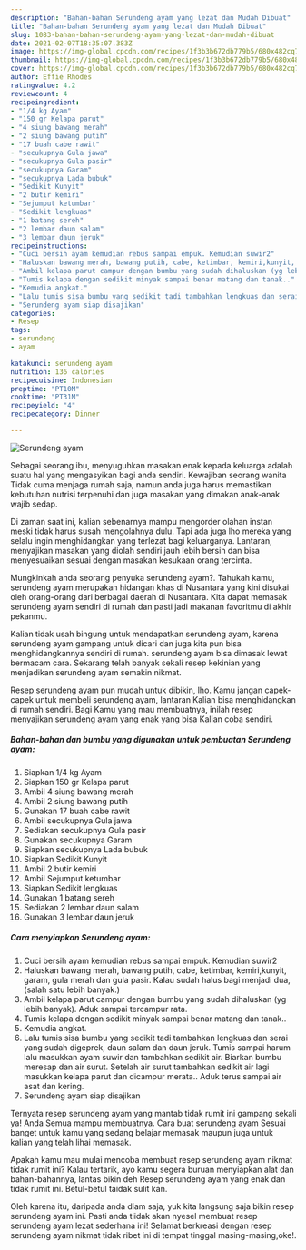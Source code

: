 ```yaml
---
description: "Bahan-bahan Serundeng ayam yang lezat dan Mudah Dibuat"
title: "Bahan-bahan Serundeng ayam yang lezat dan Mudah Dibuat"
slug: 1083-bahan-bahan-serundeng-ayam-yang-lezat-dan-mudah-dibuat
date: 2021-02-07T18:35:07.383Z
image: https://img-global.cpcdn.com/recipes/1f3b3b672db779b5/680x482cq70/serundeng-ayam-foto-resep-utama.jpg
thumbnail: https://img-global.cpcdn.com/recipes/1f3b3b672db779b5/680x482cq70/serundeng-ayam-foto-resep-utama.jpg
cover: https://img-global.cpcdn.com/recipes/1f3b3b672db779b5/680x482cq70/serundeng-ayam-foto-resep-utama.jpg
author: Effie Rhodes
ratingvalue: 4.2
reviewcount: 4
recipeingredient:
- "1/4 kg Ayam"
- "150 gr Kelapa parut"
- "4 siung bawang merah"
- "2 siung bawang putih"
- "17 buah cabe rawit"
- "secukupnya Gula jawa"
- "secukupnya Gula pasir"
- "secukupnya Garam"
- "secukupnya Lada bubuk"
- "Sedikit Kunyit"
- "2 butir kemiri"
- "Sejumput ketumbar"
- "Sedikit lengkuas"
- "1 batang sereh"
- "2 lembar daun salam"
- "3 lembar daun jeruk"
recipeinstructions:
- "Cuci bersih ayam kemudian rebus sampai empuk. Kemudian suwir2"
- "Haluskan bawang merah, bawang putih, cabe, ketimbar, kemiri,kunyit, garam, gula merah dan gula pasir. Kalau sudah halus bagi menjadi dua, (salah satu lebih banyak.)"
- "Ambil kelapa parut campur dengan bumbu yang sudah dihaluskan (yg lebih banyak). Aduk sampai tercampur rata."
- "Tumis kelapa dengan sedikit minyak sampai benar matang dan tanak.."
- "Kemudia angkat."
- "Lalu tumis sisa bumbu yang sedikit tadi tambahkan lengkuas dan serai yang sudah digeprek, daun salam dan daun jeruk. Tumis sampai harum lalu masukkan ayam suwir dan tambahkan sedikit air. Biarkan bumbu meresap dan air surut. Setelah air surut tambahkan sedikit air lagi masukkan kelapa parut dan dicampur merata.. Aduk terus sampai air asat dan kering."
- "Serundeng ayam siap disajikan"
categories:
- Resep
tags:
- serundeng
- ayam

katakunci: serundeng ayam 
nutrition: 136 calories
recipecuisine: Indonesian
preptime: "PT10M"
cooktime: "PT31M"
recipeyield: "4"
recipecategory: Dinner

---
```



![Serundeng ayam](https://img-global.cpcdn.com/recipes/1f3b3b672db779b5/680x482cq70/serundeng-ayam-foto-resep-utama.jpg)

Sebagai seorang ibu, menyuguhkan masakan enak kepada keluarga adalah suatu hal yang mengasyikan bagi anda sendiri. Kewajiban seorang  wanita Tidak cuma menjaga rumah saja, namun anda juga harus memastikan kebutuhan nutrisi terpenuhi dan juga masakan yang dimakan anak-anak wajib sedap.

Di zaman  saat ini, kalian sebenarnya mampu mengorder olahan instan meski tidak harus susah mengolahnya dulu. Tapi ada juga lho mereka yang selalu ingin menghidangkan yang terlezat bagi keluarganya. Lantaran, menyajikan masakan yang diolah sendiri jauh lebih bersih dan bisa menyesuaikan sesuai dengan masakan kesukaan orang tercinta. 



Mungkinkah anda seorang penyuka serundeng ayam?. Tahukah kamu, serundeng ayam merupakan hidangan khas di Nusantara yang kini disukai oleh orang-orang dari berbagai daerah di Nusantara. Kita dapat memasak serundeng ayam sendiri di rumah dan pasti jadi makanan favoritmu di akhir pekanmu.

Kalian tidak usah bingung untuk mendapatkan serundeng ayam, karena serundeng ayam gampang untuk dicari dan juga kita pun bisa menghidangkannya sendiri di rumah. serundeng ayam bisa dimasak lewat bermacam cara. Sekarang telah banyak sekali resep kekinian yang menjadikan serundeng ayam semakin nikmat.

Resep serundeng ayam pun mudah untuk dibikin, lho. Kamu jangan capek-capek untuk membeli serundeng ayam, lantaran Kalian bisa menghidangkan di rumah sendiri. Bagi Kamu yang mau membuatnya, inilah resep menyajikan serundeng ayam yang enak yang bisa Kalian coba sendiri.

<!--inarticleads1-->

##### Bahan-bahan dan bumbu yang digunakan untuk pembuatan Serundeng ayam:

1. Siapkan 1/4 kg Ayam
1. Siapkan 150 gr Kelapa parut
1. Ambil 4 siung bawang merah
1. Ambil 2 siung bawang putih
1. Gunakan 17 buah cabe rawit
1. Ambil secukupnya Gula jawa
1. Sediakan secukupnya Gula pasir
1. Gunakan secukupnya Garam
1. Siapkan secukupnya Lada bubuk
1. Siapkan Sedikit Kunyit
1. Ambil 2 butir kemiri
1. Ambil Sejumput ketumbar
1. Siapkan Sedikit lengkuas
1. Gunakan 1 batang sereh
1. Sediakan 2 lembar daun salam
1. Gunakan 3 lembar daun jeruk




<!--inarticleads2-->

##### Cara menyiapkan Serundeng ayam:

1. Cuci bersih ayam kemudian rebus sampai empuk. Kemudian suwir2
1. Haluskan bawang merah, bawang putih, cabe, ketimbar, kemiri,kunyit, garam, gula merah dan gula pasir. Kalau sudah halus bagi menjadi dua, (salah satu lebih banyak.)
1. Ambil kelapa parut campur dengan bumbu yang sudah dihaluskan (yg lebih banyak). Aduk sampai tercampur rata.
1. Tumis kelapa dengan sedikit minyak sampai benar matang dan tanak..
1. Kemudia angkat.
1. Lalu tumis sisa bumbu yang sedikit tadi tambahkan lengkuas dan serai yang sudah digeprek, daun salam dan daun jeruk. Tumis sampai harum lalu masukkan ayam suwir dan tambahkan sedikit air. Biarkan bumbu meresap dan air surut. Setelah air surut tambahkan sedikit air lagi masukkan kelapa parut dan dicampur merata.. Aduk terus sampai air asat dan kering.
1. Serundeng ayam siap disajikan




Ternyata resep serundeng ayam yang mantab tidak rumit ini gampang sekali ya! Anda Semua mampu membuatnya. Cara buat serundeng ayam Sesuai banget untuk kamu yang sedang belajar memasak maupun juga untuk kalian yang telah lihai memasak.

Apakah kamu mau mulai mencoba membuat resep serundeng ayam nikmat tidak rumit ini? Kalau tertarik, ayo kamu segera buruan menyiapkan alat dan bahan-bahannya, lantas bikin deh Resep serundeng ayam yang enak dan tidak rumit ini. Betul-betul taidak sulit kan. 

Oleh karena itu, daripada anda diam saja, yuk kita langsung saja bikin resep serundeng ayam ini. Pasti anda tiidak akan nyesel membuat resep serundeng ayam lezat sederhana ini! Selamat berkreasi dengan resep serundeng ayam nikmat tidak ribet ini di tempat tinggal masing-masing,oke!.

